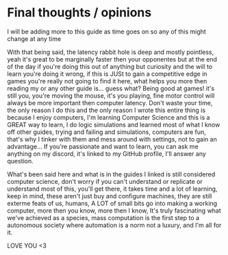 # Final thoughts / opinions

I will be adding more to this guide as time goes on so any of this might change at any time

With that being said, the latency rabbit hole is deep and mostly pointless, yeah it's great to be marginally faster then your opponentes but at the end of the day if you're doing this out of 
anything but curiosity and the will to learn you're doing it wrong, if this is JUSt to gain a competitive edge in games you're really not going to find it here, what helps you more then reading 
my or any other guide is... guess what? Being good at games! it's still you, you're moving the mouse, it's you playing, fine motor control will always be more important then computer latency.
Don't waste your time, the only reason I do this and the only reason I wrote this entire thing is because I enjoy computers, I'm learning Computer Science and this is a GREAT way to learn,
I do logic simulations and learned most of what I know off other guides, trying and failing and simulations, computers are fun, that's why I tinker with them and mess around with settings, 
not to gain an advantage... If you're passionate and want to learn, you can ask me anything on my discord, it's linked to my GitHub profile, I'll answer any question.

What's been said here and what is in the guides I linked is still considered computer science, don't worry if you can't understand or replicate or understand most of this, you'll get there, 
it takes time and a lot of learning, keep in mind, these aren't just buy and configure machines, they are still exterme feats of us, humans, A LOT of small bits go into making a working computer,
more then you know, more then I know, It's truly fascinating what we've achieved as a species, mass computation is the first step to a autonomous society where automation is a norm not a luxury,
and I'm all for it.

LOVE YOU <3 
